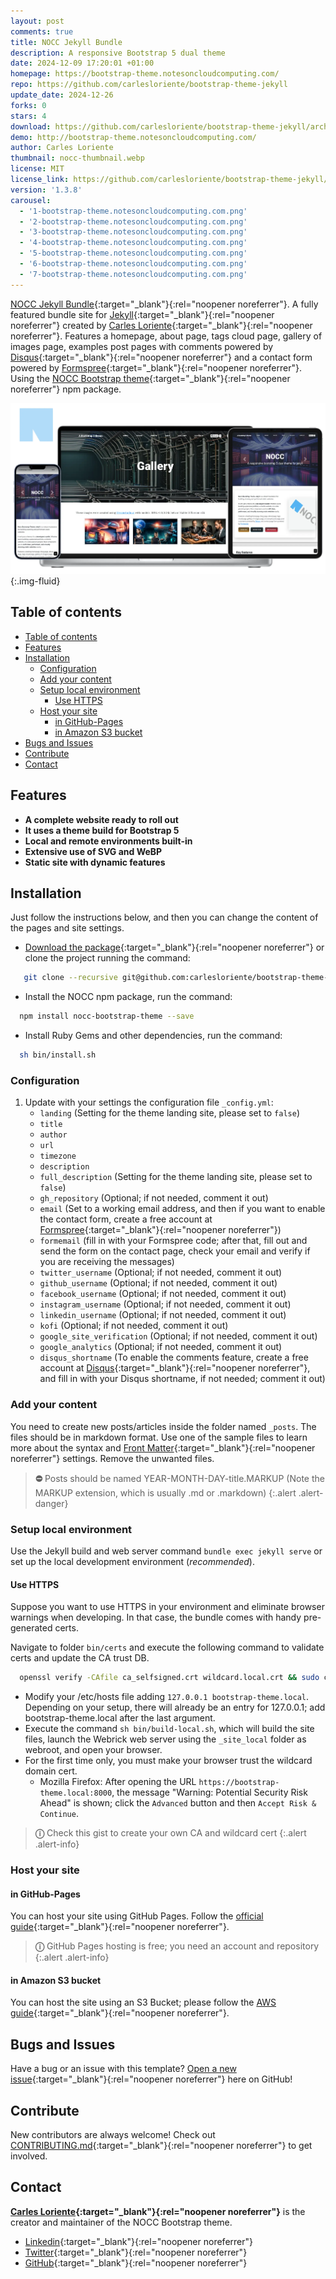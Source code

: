 ```yaml
---
layout: post
comments: true
title: NOCC Jekyll Bundle
description: A responsive Bootstrap 5 dual theme
date: 2024-12-09 17:20:01 +01:00
homepage: https://bootstrap-theme.notesoncloudcomputing.com/
repo: https://github.com/carlesloriente/bootstrap-theme-jekyll
update_date: 2024-12-26
forks: 0
stars: 4
download: https://github.com/carlesloriente/bootstrap-theme-jekyll/archive/refs/heads/main.zip
demo: http://bootstrap-theme.notesoncloudcomputing.com/
author: Carles Loriente
thumbnail: nocc-thumbnail.webp
license: MIT
license_link: https://github.com/carlesloriente/bootstrap-theme-jekyll/blob/main/LICENSE
version: '1.3.8'
carousel:
  - '1-bootstrap-theme.notesoncloudcomputing.com.png'
  - '2-bootstrap-theme.notesoncloudcomputing.com.png'
  - '3-bootstrap-theme.notesoncloudcomputing.com.png'
  - '4-bootstrap-theme.notesoncloudcomputing.com.png'
  - '5-bootstrap-theme.notesoncloudcomputing.com.png'
  - '6-bootstrap-theme.notesoncloudcomputing.com.png'
  - '7-bootstrap-theme.notesoncloudcomputing.com.png'
---
```


[NOCC Jekyll Bundle](https://bootstrap-theme.notesoncloudcomputing.com/){:target="_blank"}{:rel="noopener noreferrer"}. A fully featured bundle site for [Jekyll](https://jekyllrb.com/){:target="_blank"}{:rel="noopener noreferrer"} created by [Carles Loriente](https://github.com/carlesloriente){:target="_blank"}{:rel="noopener noreferrer"}.
Features a homepage, about page, tags cloud page, gallery of images page, examples post pages with comments powered by [Disqus](https://disqus.com/){:target="_blank"}{:rel="noopener noreferrer"} and a contact form powered by [Formspree](https://formspree.io/){:target="_blank"}{:rel="noopener noreferrer"}.
Using the [NOCC Bootstrap theme](https://www.npmjs.com/package/nocc-bootstrap-theme){:target="_blank"}{:rel="noopener noreferrer"} npm package.

![NOCC Jekyll Bundle webshots](/screenshots/2024-12-09-nocc-bootstrap-theme-jekyll/nocc-showcase.webp){:.img-fluid}

## Table of contents

- [Table of contents](#table-of-contents)
- [Features](#features)
- [Installation](#installation)
  - [Configuration](#configuration)
  - [Add your content](#add-your-content)
  - [Setup local environment](#setup-local-environment)
    - [Use HTTPS](#use-https)
  - [Host your site](#host-your-site)
    - [in GitHub-Pages](#in-github-pages)
    - [in Amazon S3 bucket](#in-amazon-s3-bucket)
- [Bugs and Issues](#bugs-and-issues)
- [Contribute](#contribute)
- [Contact](#contact)

## Features

- **A complete website ready to roll out**
- **It uses a theme build for Bootstrap 5**
- **Local and remote environments built-in**
- **Extensive use of SVG and WeBP**
- **Static site with dynamic features**

## Installation

Just follow the instructions below, and then you can change the content of the pages and site settings.

- [Download the package](https://github.com/carlesloriente/bootstrap-theme-jekyll/archive/refs/heads/main.zip){:target="_blank"}{:rel="noopener noreferrer"} or clone the project running the command:

```bash
   git clone --recursive git@github.com:carlesloriente/bootstrap-theme-jekyll.git
```

- Install the NOCC npm package, run the command:

```bash
  npm install nocc-bootstrap-theme --save
```

- Install Ruby Gems and other dependencies, run the command:

```bash
  sh bin/install.sh
```

### Configuration

1. Update with your settings the configuration file `_config.yml`:
   - `landing` (Setting for the theme landing site, please set to `false`)
   - `title`
   - `author`
   - `url`
   - `timezone`
   - `description`
   - `full_description` (Setting for the theme landing site, please set to `false`)
   - `gh_repository` (Optional; if not needed, comment it out)
   - `email` (Set to a working email address, and then if you want to enable the contact form, create a free account at [Formspree](https://formspree.io){:target="_blank"}{:rel="noopener noreferrer"})
   - `formemail` (fill in with your Formspree code; after that, fill out and send the form on the contact page, check your email and verify if you are receiving the messages)
   - `twitter_username` (Optional; if not needed, comment it out)
   - `github_username` (Optional; if not needed, comment it out)
   - `facebook_username` (Optional; if not needed, comment it out)
   - `instagram_username` (Optional; if not needed, comment it out)
   - `linkedin_username` (Optional; if not needed, comment it out)
   - `kofi` (Optional; if not needed, comment it out)
   - `google_site_verification` (Optional; if not needed, comment it out)
   - `google_analytics` (Optional; if not needed, comment it out)
   - `disqus_shortname` (To enable the comments feature, create a free account at [Disqus](https://disqus.com){:target="_blank"}{:rel="noopener noreferrer"}, and fill in with your Disqus shortname, if not needed; comment it out)

### Add your content

You need to create new posts/articles inside the folder named `_posts`. The files should be in markdown format. Use one of the sample files to learn more about the syntax and [Front Matter](https://jekyllrb.com/docs/front-matter/){:target="_blank"}{:rel="noopener noreferrer"} settings. Remove the unwanted files.

> **&#9940;** Posts should be named YEAR-MONTH-DAY-title.MARKUP (Note the MARKUP extension, which is usually .md or .markdown)
{:.alert .alert-danger}

### Setup local environment

Use the Jekyll build and web server command `bundle exec jekyll serve` or set up the local development environment (*recommended*).

#### Use HTTPS

Suppose you want to use HTTPS in your environment and eliminate browser warnings when developing. In that case, the bundle comes with handy pre-generated certs.

Navigate to folder `bin/certs` and execute the following command to validate certs and update the CA trust DB.

```bash
  openssl verify -CAfile ca_selfsigned.crt wildcard.local.crt && sudo cp ca_selfsigned.crt /etc/pki/ca-trust/source/anchors/ && sudo update-ca-trust
```

- Modify your /etc/hosts file adding `127.0.0.1 bootstrap-theme.local`. Depending on your setup, there will already be an entry for 127.0.0.1; add bootstrap-theme.local after the last argument.
- Execute the command `sh bin/build-local.sh`, which will build the site files, launch the Webrick web server using the `_site_local` folder as webroot, and open your browser.
- For the first time only, you must make your browser trust the wildcard domain cert.
  - Mozilla Firefox: After opening the URL `https://bootstrap-theme.local:8000`, the message "Warning: Potential Security Risk Ahead" is shown; click the `Advanced` button and then `Accept Risk & Continue`.

> **&#9432;** Check this gist to create your own CA and wildcard cert
{:.alert .alert-info}

### Host your site

#### in GitHub-Pages

You can host your site using GitHub Pages. Follow the [official guide](https://docs.github.com/en/pages/getting-started-with-github-pages/creating-a-github-pages-site){:target="_blank"}{:rel="noopener noreferrer"}.

> **&#9432;** GitHub Pages hosting is free; you need an account and repository
{:.alert .alert-info}

#### in Amazon S3 bucket

You can host the site using an S3 Bucket; please follow the [AWS guide](https://docs.aws.amazon.com/AmazonS3/latest/userguide/WebsiteHosting.html){:target="_blank"}{:rel="noopener noreferrer"}.

## Bugs and Issues

Have a bug or an issue with this template? [Open a new issue](https://github.com/carlesloriente/bootstrap-theme-jekyll/issues){:target="_blank"}{:rel="noopener noreferrer"} here on GitHub!

## Contribute

New contributors are always welcome! Check out [CONTRIBUTING.md](https://github.com/carlesloriente/bootstrap-theme-jekyll/blob/main/CONTRIBUTING.md){:target="_blank"}{:rel="noopener noreferrer"} to get involved.

## Contact

**[Carles Loriente](https://www.linkedin.com/in/carles-loriente/){:target="_blank"}{:rel="noopener noreferrer"}** is the creator and maintainer of the NOCC Bootstrap theme.

- [Linkedin](https://www.linkedin.com/in/carles-loriente){:target="_blank"}{:rel="noopener noreferrer"}
- [Twitter](https://twitter.com/godarthvader){:target="_blank"}{:rel="noopener noreferrer"}
- [GitHub](https://github.com/carlesloriente){:target="_blank"}{:rel="noopener noreferrer"}
